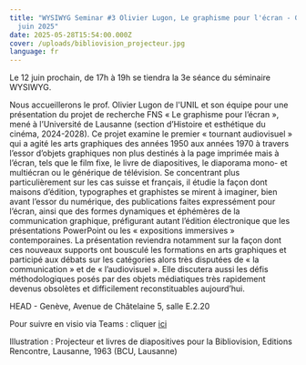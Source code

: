```yaml
---
title: "WYSIWYG Seminar #3 Olivier Lugon, Le graphisme pour l'écran - Genève, 12
  juin 2025"
date: 2025-05-28T15:54:00.000Z
cover: /uploads/bibliovision_projecteur.jpg
language: fr
---
```

Le 12 juin prochain, de 17h à 19h se tiendra la 3e séance du séminaire WYSIWYG. 

Nous accueillerons le prof. Olivier Lugon de l'UNIL et son équipe pour une présentation du projet de recherche FNS « Le graphisme pour l’écran », mené à l’Université de Lausanne (section d’Histoire et esthétique du cinéma, 2024-2028). Ce projet examine le premier
« tournant audiovisuel » qui a agité les arts graphiques des années
1950 aux années 1970 à travers l’essor d’objets graphiques non plus destinés à
la page imprimée mais à l’écran, tels que le film fixe, le livre de
diapositives, le diaporama mono- et multiécran ou le générique de télévision.
Se concentrant plus particulièrement sur les cas suisse et français, il étudie
la façon dont maisons d’édition, typographes et graphistes se mirent à
imaginer, bien avant l’essor du numérique, des publications faites expressément pour l’écran, ainsi que des formes dynamiques et éphémères de la communication graphique, préfigurant autant l’édition électronique que les présentations PowerPoint ou les « expositions immersives » contemporaines. La présentation reviendra notamment sur la façon dont ces nouveaux supports ont bousculé les formations en arts graphiques et participé aux débats sur les catégories alors très disputées de « la communication » et de « l’audiovisuel ». Elle discutera aussi les défis méthodologiques posés par des objets médiatiques très rapidement devenus obsolètes et difficilement reconstituables aujourd’hui.

HEAD - Genève, Avenue de Châtelaine 5, salle E.2.20

Pour suivre en visio via Teams : cliquer [ici](https://teams.microsoft.com/l/meetup-join/19%3ameeting_YjFmYzhhYTItNDY0YS00MjQ2LWIyZjMtZTQyZTU1M2Q1M2Fi%40thread.v2/0?context=%7b%22Tid%22%3a%22a372f724-c0b2-4ea0-abfb-0eb8c6f84e40%22%2c%22Oid%22%3a%22f90de1ce-7e5f-4614-a1ec-f1dfcf1d999d%22%7d)

[](https://teams.microsoft.com/l/meetup-join/19%3ameeting_YjFmYzhhYTItNDY0YS00MjQ2LWIyZjMtZTQyZTU1M2Q1M2Fi%40thread.v2/0?context=%7b%22Tid%22%3a%22a372f724-c0b2-4ea0-abfb-0eb8c6f84e40%22%2c%22Oid%22%3a%22f90de1ce-7e5f-4614-a1ec-f1dfcf1d999d%22%7d)

[](https://teams.microsoft.com/l/meetup-join/19%3ameeting_YjFmYzhhYTItNDY0YS00MjQ2LWIyZjMtZTQyZTU1M2Q1M2Fi%40thread.v2/0?context=%7b%22Tid%22%3a%22a372f724-c0b2-4ea0-abfb-0eb8c6f84e40%22%2c%22Oid%22%3a%22f90de1ce-7e5f-4614-a1ec-f1dfcf1d999d%22%7d)Illustration : Projecteur et livres de diapositives pour la Bibliovision, Editions Rencontre, Lausanne, 1963 (BCU, Lausanne)
